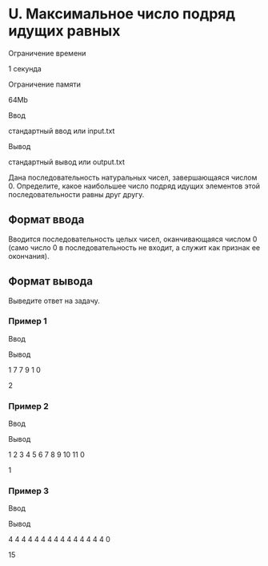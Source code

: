 U. Максимальное число подряд идущих равных
==========================================

Ограничение времени

1 секунда

Ограничение памяти

64Mb

Ввод

стандартный ввод или input.txt

Вывод

стандартный вывод или output.txt

Дана последовательность натуральных чисел, завершающаяся числом 0. Определите, какое наибольшее число подряд идущих элементов этой последовательности равны друг другу.

Формат ввода
------------

Вводится последовательность целых чисел, оканчивающаяся числом 0 (само число 0 в последовательность не входит, а служит как признак ее окончания).

Формат вывода
-------------

Выведите ответ на задачу.

### Пример 1

Ввод

Вывод

1
7
7
9
1
0

2

### Пример 2

Ввод

Вывод

1
2
3
4
5
6
7
8
9
10
11
0

1

### Пример 3

Ввод

Вывод

4
4
4
4
4
4
4
4
4
4
4
4
4
4
4
0

15